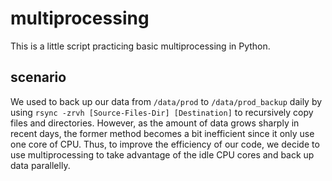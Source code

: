 # multiprocessing
This is a little script practicing basic multiprocessing in Python.

## scenario
We used to back up our data from `/data/prod` to `/data/prod_backup` daily by using `rsync -zrvh [Source-Files-Dir] [Destination]` to recursively copy files and directories. However, as the amount of data grows sharply in recent days, the former method becomes a bit inefficient since it only use one core of CPU. Thus, to improve the efficiency of our code, we decide to use multiprocessing to take advantage of the idle CPU cores and back up data parallelly.
